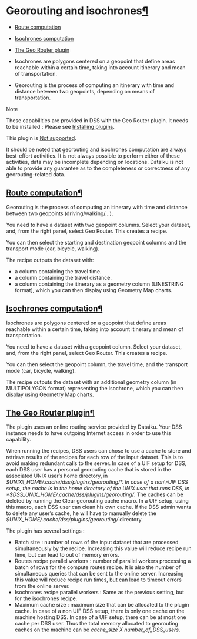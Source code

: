 Georouting and isochrones[¶](#georouting-and-isochrones "Permalink to this heading")
====================================================================================



* [Route computation](#route-computation)
* [Isochrones computation](#isochrones-computation)
* [The Geo Router plugin](#the-geo-router-plugin)



* Isochrones are polygons centered on a geopoint that define areas reachable within a certain time, taking into account itinerary and mean of transportation.
* Georouting is the process of computing an itinerary with time and distance between two geopoints, depending on means of transportation.



Note


These capabilities are provided in DSS with the Geo Router plugin. It needs to be installed : Please see [Installing plugins](../plugins/installing.html).


This plugin is [Not supported](../troubleshooting/support-tiers.html).



It should be noted that georouting and isochrones computation are always best\-effort activities. It is not always possible to perform either of these activities, data may be incomplete depending on locations. Dataiku is not able to provide any guarantee as to the completeness or correctness of any georouting\-related data.



[Route computation](#id1)[¶](#route-computation "Permalink to this heading")
----------------------------------------------------------------------------


Georouting is the process of computing an itinerary with time and distance between two geopoints (driving/walking/…).


You need to have a dataset with two geopoint columns. Select your dataset, and, from the right panel, select Geo Router. This creates a recipe.


You can then select the starting and destination geopoint columns and the transport mode (car, bicycle, walking).


The recipe outputs the dataset with:


* a column containing the travel time.
* a column containing the travel distance.
* a column containing the itinerary as a geometry column (LINESTRING format), which you can then display using Geometry Map charts.




[Isochrones computation](#id2)[¶](#isochrones-computation "Permalink to this heading")
--------------------------------------------------------------------------------------


Isochrones are polygons centered on a geopoint that define areas reachable within a certain time, taking into account itinerary and mean of transportation.


You need to have a dataset with a geopoint column. Select your dataset, and, from the right panel, select Geo Router. This creates a recipe.


You can then select the geopoint column, the travel time, and the transport mode (car, bicycle, walking).


The recipe outputs the dataset with an additional geometry column (in MULTIPOLYGON format) representing the isochrone, which you can then display using Geometry Map charts.




[The Geo Router plugin](#id3)[¶](#the-geo-router-plugin "Permalink to this heading")
------------------------------------------------------------------------------------


The plugin uses an online routing service provided by Dataiku. Your DSS instance needs to have outgoing Internet access in order to use this capability.


When running the recipes, DSS users can chose to use a cache to store and retrieve results of the recipes for each row of the input dataset. This is to avoid making redundant calls to the server.
In case of a UIF setup for DSS, each DSS user has a personal georouting cache that is stored in the associated UNIX user’s home directory, in *$UNIX\_HOME/.cache/dss/plugins/georouting/*. In case of a non\-UIF DSS setup, the cache is in the home directory of the UNIX user that runs DSS, in *$DSS\_UNIX\_HOME/.cache/dss/plugins/georouting/*.
The caches can be deleted by running the Clear georouting cache macro. In a UIF setup, using this macro, each DSS user can clean his own cache. If the DSS admin wants to delete any user’s cache, he will have to manually delete the *$UNIX\_HOME/.cache/dss/plugins/georouting/* directory.


The plugin has several settings :


* Batch size : number of rows of the input dataset that are processed simultaneously by the recipe. Increasing this value will reduce recipe run time, but can lead to out of memory errors.
* Routes recipe parallel workers : number of parallel workers processing a batch of rows for the compute routes recipe. It is also the number of simultaneous queries that can be sent to the online server. Increasing this value will reduce recipe run times, but can lead to timeout errors from the online server.
* Isochrones recipe parallel workers : Same as the previous setting, but for the isochrones recipe.
* Maximum cache size : maximum size that can be allocated to the plugin cache. In case of a non UIF DSS setup, there is only one cache on the machine hosting DSS. In case of a UIF setup, there can be at most one cache per DSS user. Thus the total memory allocated to georouting caches on the machine can be *cache\_size X number\_of\_DSS\_users*.